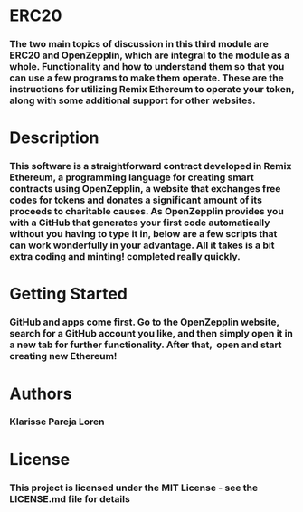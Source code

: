 # ERC20
### The two main topics of discussion in this third module are ERC20 and OpenZepplin, which are integral to the module as a whole. Functionality and how to understand them so that you can use a few programs to make them operate. These are the instructions for utilizing Remix Ethereum to operate your token, along with some additional support for other websites.

# Description
### This software is a straightforward contract developed in Remix Ethereum, a programming language for creating smart contracts using OpenZepplin, a website that exchanges free codes for tokens and donates a significant amount of its proceeds to charitable causes. As OpenZepplin provides you with a GitHub that generates your first code automatically without you having to type it in, below are a few scripts that can work wonderfully in your advantage. All it takes is a bit extra coding and minting! completed really quickly.

# Getting Started 
### GitHub and apps come first. Go to the OpenZepplin website, search for a GitHub account you like, and then simply open it in a new tab for further functionality. After that,  open and start creating new Ethereum! 

# Authors
### Klarisse Pareja Loren

# License
### This project is licensed under the MIT License - see the LICENSE.md file for details
